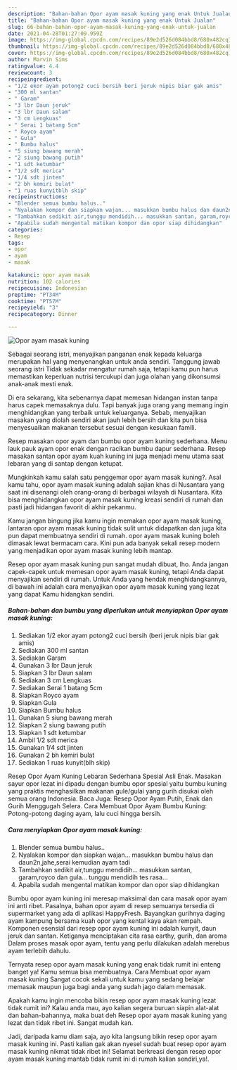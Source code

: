 ```yaml
---
description: "Bahan-bahan Opor ayam masak kuning yang enak Untuk Jualan"
title: "Bahan-bahan Opor ayam masak kuning yang enak Untuk Jualan"
slug: 66-bahan-bahan-opor-ayam-masak-kuning-yang-enak-untuk-jualan
date: 2021-04-28T01:27:09.959Z
image: https://img-global.cpcdn.com/recipes/89e2d526d084bbd8/680x482cq70/opor-ayam-masak-kuning-foto-resep-utama.jpg
thumbnail: https://img-global.cpcdn.com/recipes/89e2d526d084bbd8/680x482cq70/opor-ayam-masak-kuning-foto-resep-utama.jpg
cover: https://img-global.cpcdn.com/recipes/89e2d526d084bbd8/680x482cq70/opor-ayam-masak-kuning-foto-resep-utama.jpg
author: Marvin Sims
ratingvalue: 4.4
reviewcount: 3
recipeingredient:
- "1/2 ekor ayam potong2 cuci bersih beri jeruk nipis biar gak amis"
- "300 ml santan"
- " Garam"
- "3 lbr Daun jeruk"
- "3 lbr Daun salam"
- "3 cm Lengkuas"
- " Serai 1 batang 5cm"
- " Royco ayam"
- " Gula"
- " Bumbu halus"
- "5 siung bawang merah"
- "2 siung bawang putih"
- "1 sdt ketumbar"
- "1/2 sdt merica"
- "1/4 sdt jinten"
- "2 bh kemiri bulat"
- "1 ruas kunyitblh skip"
recipeinstructions:
- "Blender semua bumbu halus.."
- "Nyalakan kompor dan siapkan wajan... masukkan bumbu halus dan daun2n,jahe,serai kemudian ayam tadi"
- "Tambahkan sedikit air,tunggu mendidih... masukkan santan, garam,royco dan gula... tunggu mendidih tes rasa..."
- "Apabila sudah mengental matikan kompor dan opor siap dihidangkan"
categories:
- Resep
tags:
- opor
- ayam
- masak

katakunci: opor ayam masak 
nutrition: 102 calories
recipecuisine: Indonesian
preptime: "PT34M"
cooktime: "PT57M"
recipeyield: "3"
recipecategory: Dinner

---
```



![Opor ayam masak kuning](https://img-global.cpcdn.com/recipes/89e2d526d084bbd8/680x482cq70/opor-ayam-masak-kuning-foto-resep-utama.jpg)

Sebagai seorang istri, menyajikan panganan enak kepada keluarga merupakan hal yang menyenangkan untuk anda sendiri. Tanggung jawab seorang istri Tidak sekadar mengatur rumah saja, tetapi kamu pun harus memastikan keperluan nutrisi tercukupi dan juga olahan yang dikonsumsi anak-anak mesti enak.

Di era  sekarang, kita sebenarnya dapat memesan hidangan instan tanpa harus capek memasaknya dulu. Tapi banyak juga orang yang memang ingin menghidangkan yang terbaik untuk keluarganya. Sebab, menyajikan masakan yang diolah sendiri akan jauh lebih bersih dan kita pun bisa menyesuaikan makanan tersebut sesuai dengan kesukaan famili. 

Resep masakan opor ayam dan bumbu opor ayam kuning sederhana. Menu lauk pauk ayam opor enak dengan racikan bumbu dapur sederhana. Resep masakan santan opor ayam kuah kuning ini juga menjadi menu utama saat lebaran yang di santap dengan ketupat.

Mungkinkah kamu salah satu penggemar opor ayam masak kuning?. Asal kamu tahu, opor ayam masak kuning adalah sajian khas di Nusantara yang saat ini disenangi oleh orang-orang di berbagai wilayah di Nusantara. Kita bisa menghidangkan opor ayam masak kuning kreasi sendiri di rumah dan pasti jadi hidangan favorit di akhir pekanmu.

Kamu jangan bingung jika kamu ingin memakan opor ayam masak kuning, lantaran opor ayam masak kuning tidak sulit untuk didapatkan dan juga kita pun dapat membuatnya sendiri di rumah. opor ayam masak kuning boleh dimasak lewat bermacam cara. Kini pun ada banyak sekali resep modern yang menjadikan opor ayam masak kuning lebih mantap.

Resep opor ayam masak kuning pun sangat mudah dibuat, lho. Anda jangan capek-capek untuk memesan opor ayam masak kuning, tetapi Anda dapat menyajikan sendiri di rumah. Untuk Anda yang hendak menghidangkannya, di bawah ini adalah cara menyajikan opor ayam masak kuning yang lezat yang dapat Kamu hidangkan sendiri.

<!--inarticleads1-->

##### Bahan-bahan dan bumbu yang diperlukan untuk menyiapkan Opor ayam masak kuning:

1. Sediakan 1/2 ekor ayam potong2 cuci bersih (beri jeruk nipis biar gak amis)
1. Sediakan 300 ml santan
1. Sediakan  Garam
1. Gunakan 3 lbr Daun jeruk
1. Siapkan 3 lbr Daun salam
1. Sediakan 3 cm Lengkuas
1. Sediakan  Serai 1 batang 5cm
1. Siapkan  Royco ayam
1. Siapkan  Gula
1. Siapkan  Bumbu halus
1. Gunakan 5 siung bawang merah
1. Siapkan 2 siung bawang putih
1. Siapkan 1 sdt ketumbar
1. Ambil 1/2 sdt merica
1. Gunakan 1/4 sdt jinten
1. Gunakan 2 bh kemiri bulat
1. Sediakan 1 ruas kunyit(blh skip)


Resep Opor Ayam Kuning Lebaran Sederhana Spesial Asli Enak. Masakan sayur opor lezat ini dipadu dengan bumbu opor spesial yaitu bumbu kuning yang praktis menghasilkan makanan gule/gulai yang gurih disukai oleh semua orang Indonesia. Baca Juga: Resep Opor Ayam Putih, Enak dan Gurih Menggugah Selera. Cara Membuat Opor Ayam Bumbu Kuning: Potong-potong daging ayam, lalu cuci hingga bersih. 

<!--inarticleads2-->

##### Cara menyiapkan Opor ayam masak kuning:

1. Blender semua bumbu halus..
1. Nyalakan kompor dan siapkan wajan... masukkan bumbu halus dan daun2n,jahe,serai kemudian ayam tadi
1. Tambahkan sedikit air,tunggu mendidih... masukkan santan, garam,royco dan gula... tunggu mendidih tes rasa...
1. Apabila sudah mengental matikan kompor dan opor siap dihidangkan


Bumbu opor ayam kuning ini meresap maksimal dan cara masak opor ayam ini anti ribet. Pasalnya, bahan opor ayam di resep semuanya tersedia di supermarket yang ada di aplikasi HappyFresh. Bayangkan gurihnya daging ayam kampung bersama kuah opor yang kental kaya akan rempah. Komponen esensial dari resep opor ayam kuning ini adalah kunyit, daun jeruk dan santan. Ketiganya menciptakan cita rasa earthy, gurih, dan aroma Dalam proses masak opor ayam, tentu yang perlu dilakukan adalah merebus ayam terlebih dahulu. 

Ternyata resep opor ayam masak kuning yang enak tidak rumit ini enteng banget ya! Kamu semua bisa membuatnya. Cara Membuat opor ayam masak kuning Sangat cocok sekali untuk kamu yang sedang belajar memasak maupun juga bagi anda yang sudah jago dalam memasak.

Apakah kamu ingin mencoba bikin resep opor ayam masak kuning lezat tidak rumit ini? Kalau anda mau, ayo kalian segera buruan siapin alat-alat dan bahan-bahannya, maka buat deh Resep opor ayam masak kuning yang lezat dan tidak ribet ini. Sangat mudah kan. 

Jadi, daripada kamu diam saja, ayo kita langsung bikin resep opor ayam masak kuning ini. Pasti kalian gak akan nyesel sudah buat resep opor ayam masak kuning nikmat tidak ribet ini! Selamat berkreasi dengan resep opor ayam masak kuning mantab tidak rumit ini di rumah kalian sendiri,ya!.

